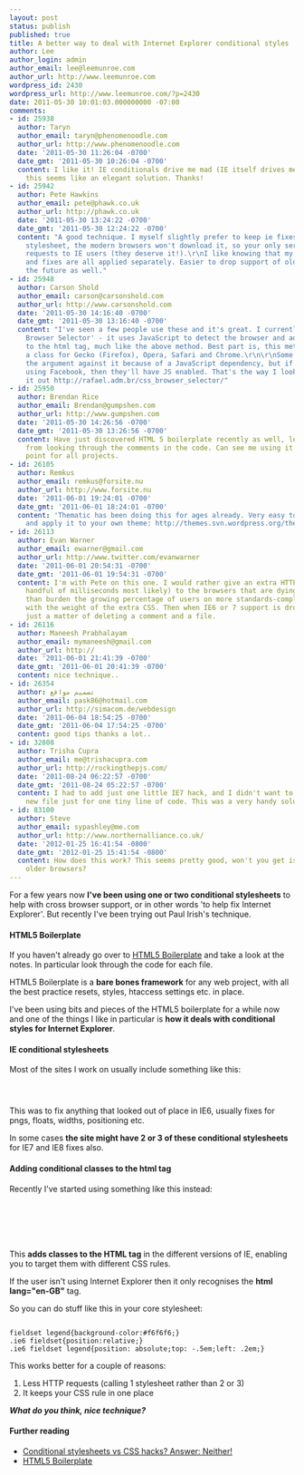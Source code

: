 ```yaml
---
layout: post
status: publish
published: true
title: A better way to deal with Internet Explorer conditional styles
author: Lee
author_login: admin
author_email: lee@leemunroe.com
author_url: http://www.leemunroe.com
wordpress_id: 2430
wordpress_url: http://www.leemunroe.com/?p=2430
date: 2011-05-30 10:01:03.000000000 -07:00
comments:
- id: 25938
  author: Taryn
  author_email: taryn@phenomenoodle.com
  author_url: http://www.phenomenoodle.com
  date: '2011-05-30 11:26:04 -0700'
  date_gmt: '2011-05-30 10:26:04 -0700'
  content: I like it! IE conditionals drive me mad (IE itself drives me mad...), and
    this seems like an elegant solution. Thanks!
- id: 25942
  author: Pete Hawkins
  author_email: pete@phawk.co.uk
  author_url: http://phawk.co.uk
  date: '2011-05-30 13:24:22 -0700'
  date_gmt: '2011-05-30 12:24:22 -0700'
  content: "A good technique. I myself slightly prefer to keep ie fixes etc in a separate
    stylesheet, the modern browsers won't download it, so your only serving additional
    requests to IE users (they deserve it!).\r\nI like knowing that my css is neat
    and fixes are all applied separately. Easier to drop support of old browsers in
    the future as well."
- id: 25948
  author: Carson Shold
  author_email: carson@carsonshold.com
  author_url: http://www.carsonshold.com
  date: '2011-05-30 14:16:40 -0700'
  date_gmt: '2011-05-30 13:16:40 -0700'
  content: "I've seen a few people use these and it's great. I currently use 'CSS
    Browser Selector' - it uses JavaScript to detect the browser and add the class
    to the html tag, much like the above method. Best part is, this method also adds
    a class for Gecko (Firefox), Opera, Safari and Chrome.\r\n\r\nSome people make
    the argument against it because of a JavaScript dependency, but if someone is
    using Facebook, then they'll have JS enabled. That's the way I look at it at least.\r\n\r\nCheck
    it out http://rafael.adm.br/css_browser_selector/"
- id: 25950
  author: Brendan Rice
  author_email: Brendan@gumpshen.com
  author_url: http://www.gumpshen.com
  date: '2011-05-30 14:26:56 -0700'
  date_gmt: '2011-05-30 13:26:56 -0700'
  content: Have just discovered HTML 5 boilerplate recently as well, learned a lot
    from looking through the comments in the code. Can see me using it as a starting
    point for all projects.
- id: 26105
  author: Remkus
  author_email: remkus@forsite.nu
  author_url: http://www.forsite.nu
  date: '2011-06-01 19:24:01 -0700'
  date_gmt: '2011-06-01 18:24:01 -0700'
  content: 'Thematic has been doing this for ages already. Very easy to use that code
    and apply it to your own theme: http://themes.svn.wordpress.org/thematic/0.9.7.7/library/extensions/dynamic-classes.php'
- id: 26113
  author: Evan Warner
  author_email: ewarner@gmail.com
  author_url: http://www.twitter.com/evanwarner
  date: '2011-06-01 20:54:31 -0700'
  date_gmt: '2011-06-01 19:54:31 -0700'
  content: I'm with Pete on this one. I would rather give an extra HTTP request (a
    handful of milliseconds most likely) to the browsers that are dying out rather
    than burden the growing percentage of users on more standards-compliant browsers
    with the weight of the extra CSS. Then when IE6 or 7 support is dropped, it's
    just a matter of deleting a comment and a file.
- id: 26116
  author: Maneesh Prabhalayam
  author_email: mymaneesh@gmail.com
  author_url: http://
  date: '2011-06-01 21:41:39 -0700'
  date_gmt: '2011-06-01 20:41:39 -0700'
  content: nice technique..
- id: 26354
  author: تصميم مواقع
  author_email: pask86@hotmail.com
  author_url: http://simacom.de/webdesign
  date: '2011-06-04 18:54:25 -0700'
  date_gmt: '2011-06-04 17:54:25 -0700'
  content: good tips thanks a lot..
- id: 32808
  author: Trisha Cupra
  author_email: me@trishacupra.com
  author_url: http://rockingthepjs.com/
  date: '2011-08-24 06:22:57 -0700'
  date_gmt: '2011-08-24 05:22:57 -0700'
  content: I had to add just one little IE7 hack, and I didn't want to create a whole
    new file just for one tiny line of code. This was a very handy solution.
- id: 83100
  author: Steve
  author_email: sypashley@me.com
  author_url: http://www.northernalliance.co.uk/
  date: '2012-01-25 16:41:54 -0800'
  date_gmt: '2012-01-25 15:41:54 -0800'
  content: How does this work? This seems pretty good, won't you get issues when using
    older browsers?
---
```

For a few years now <strong>I've been using one or two conditional stylesheets</strong> to help with cross browser support, or in other words 'to help fix Internet Explorer'. But recently I've been trying out Paul Irish's technique.

<!--more-->

<h4>HTML5 Boilerplate</h4>

If you haven't already go over to <a href="http://html5boilerplate.com/">HTML5 Boilerplate</a> and take a look at the notes. In particular look through the code for each file.

HTML5 Boilerplate is a <strong>bare bones framework</strong> for any web project, with all the best practice resets, styles, htaccess settings etc. in place.

I've been using bits and pieces of the HTML5 boilerplate for a while now and one of the things I like in particular is <strong>how it deals with conditional styles for Internet Explorer</strong>.

<h4>IE conditional stylesheets</h4>

Most of the sites I work on usually include something like this:

<pre><code>
<!--[if lt IE 7]>
<link rel="stylesheet" href="ie.css" /> 
<![endif]-->
</code></pre>

This was to fix anything that looked out of place in IE6, usually fixes for pngs, floats, widths, positioning etc.

In some cases <strong>the site might have 2 or 3 of these conditional stylesheets</strong> for IE7 and IE8 fixes also.

<h4>Adding conditional classes to the html tag</h4>

Recently I've started using something like this instead:

<pre><code>
<!--[if lt IE 7]><html class="ie6" lang="en-GB"><![endif]-->
<!--[if IE 7]><html class="ie7" lang="en-GB"><![endif]-->
<!--[if IE 8]><html class="ie8" lang="en-GB"><![endif]-->
<!--[if gt IE 8]><!--><html lang="en-GB"><!--<![endif]-->
</code></pre>

This <strong>adds classes to the HTML tag</strong> in the different versions of IE, enabling you to target them with different CSS rules. 

If the user isn't using Internet Explorer then it only recognises the <strong>html lang="en-GB"</strong> tag.

So you can do stuff like this in your core stylesheet:

<pre><code>
fieldset legend{background-color:#f6f6f6;}
.ie6 fieldset{position:relative;}
.ie6 fieldset legend{position: absolute;top: -.5em;left: .2em;}
</code></pre>

This works better for a couple of reasons:

<ol>
<li>Less HTTP requests (calling 1 stylesheet rather than 2 or 3)</li>
<li>It keeps your CSS rule in one place</li>
</ol>

<strong><em>What do you think, nice technique?</em></strong>

<h4>Further reading</h4>
<ul>
<li><a href="http://paulirish.com/2008/conditional-stylesheets-vs-css-hacks-answer-neither/">Conditional stylesheets vs CSS hacks? Answer: Neither!</a></li>
<li><a href="http://html5boilerplate.com/">HTML5 Boilerplate</a></li>
</ul>
